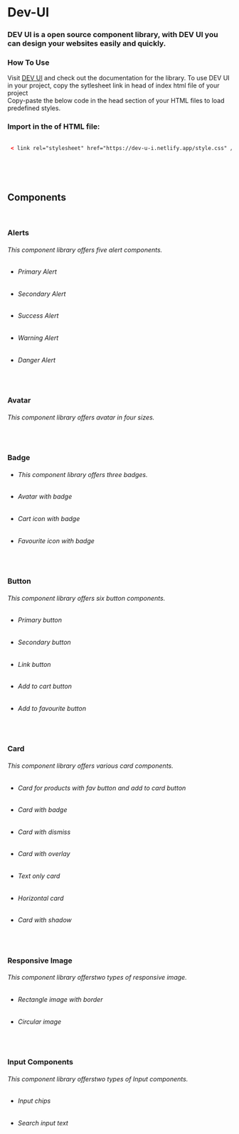 # Dev-UI
### DEV UI is a open source component library, with DEV UI you can design your websites easily and quickly.
### **How To Use**

Visit [DEV UI](https://dev-u-i.netlify.app/) and check out the documentation for the library. To use DEV UI in your project, copy the sytlesheet link in head of index html file of your project
<br />
Copy-paste the below code in the head section of your HTML files to load predefined styles. 

### Import in the <head> of HTML file:
```HTML 
 
 < link rel="stylesheet" href="https://dev-u-i.netlify.app/style.css" /> 
 
 
 ```

 <br/>
  
## Components
<br/>
 
### Alerts
 ###### This component library offers five alert components.
 - ###### Primary Alert
 - ###### Secondary Alert
 - ###### Success Alert
 - ###### Warning Alert
 - ###### Danger Alert
 
<br/>
 
### Avatar
 ###### This component library offers avatar in four sizes.
 
<br/>
 
### Badge
 - ###### This component library offers three badges.
 - ###### Avatar with badge
 - ###### Cart icon with badge
 - ###### Favourite icon with badge
 
<br/>
 
 ### Button
  ###### This component library offers six button components.
 - ###### Primary button
 - ###### Secondary button
 - ###### Link button
 - ###### Add to cart button
 - ###### Add to favourite button
 <br/>
 
 ### Card
  ###### This component library offers various card components.
 - ###### Card for products with fav button and add to card button
 - ###### Card with badge
 - ###### Card with dismiss
 - ###### Card with overlay
 - ###### Text only card
 - ###### Horizontal card
 - ###### Card with shadow
 <br/>
 
 ### Responsive Image
  ###### This component library offerstwo types of responsive image.
 - ###### Rectangle image with border
 - ###### Circular image
  <br/>
 
 ### Input Components
  ###### This component library offerstwo types of Input components.
 - ###### Input chips
 - ###### Search input text
 
 
 
